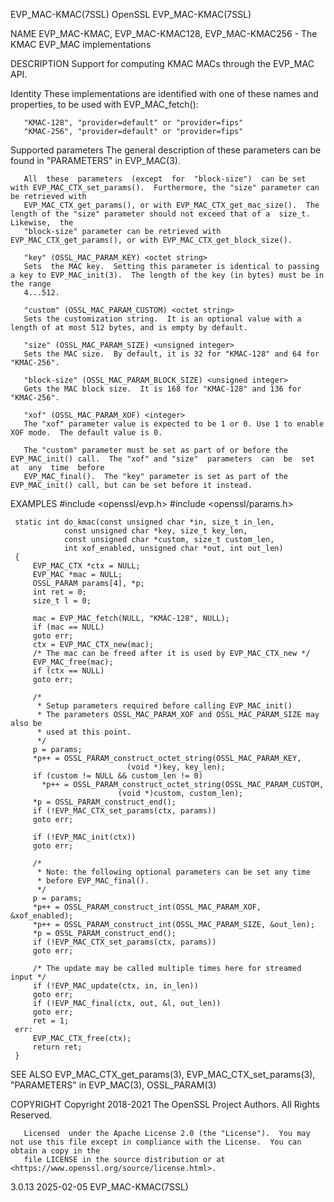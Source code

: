 EVP_MAC-KMAC(7SSL)							    OpenSSL							    EVP_MAC-KMAC(7SSL)

NAME
       EVP_MAC-KMAC, EVP_MAC-KMAC128, EVP_MAC-KMAC256 - The KMAC EVP_MAC implementations

DESCRIPTION
       Support for computing KMAC MACs through the EVP_MAC API.

   Identity
       These implementations are identified with one of these names and properties, to be used with EVP_MAC_fetch():

       "KMAC-128", "provider=default" or "provider=fips"
       "KMAC-256", "provider=default" or "provider=fips"

   Supported parameters
       The general description of these parameters can be found in "PARAMETERS" in EVP_MAC(3).

       All  these  parameters  (except	for  "block-size")  can be set with EVP_MAC_CTX_set_params().  Furthermore, the "size" parameter can be retrieved with
       EVP_MAC_CTX_get_params(), or with EVP_MAC_CTX_get_mac_size().  The length of the "size" parameter should not exceed that of a  size_t.	Likewise,  the
       "block-size" parameter can be retrieved with EVP_MAC_CTX_get_params(), or with EVP_MAC_CTX_get_block_size().

       "key" (OSSL_MAC_PARAM_KEY) <octet string>
	   Sets	 the MAC key.  Setting this parameter is identical to passing a key to EVP_MAC_init(3).	 The length of the key (in bytes) must be in the range
	   4...512.

       "custom" (OSSL_MAC_PARAM_CUSTOM) <octet string>
	   Sets the customization string.  It is an optional value with a length of at most 512 bytes, and is empty by default.

       "size" (OSSL_MAC_PARAM_SIZE) <unsigned integer>
	   Sets the MAC size.  By default, it is 32 for "KMAC-128" and 64 for "KMAC-256".

       "block-size" (OSSL_MAC_PARAM_BLOCK_SIZE) <unsigned integer>
	   Gets the MAC block size.  It is 168 for "KMAC-128" and 136 for "KMAC-256".

       "xof" (OSSL_MAC_PARAM_XOF) <integer>
	   The "xof" parameter value is expected to be 1 or 0. Use 1 to enable XOF mode.  The default value is 0.

       The "custom" parameter must be set as part of or before the EVP_MAC_init() call.	 The "xof" and "size"  parameters  can	be  set	 at  any  time	before
       EVP_MAC_final().	 The "key" parameter is set as part of the EVP_MAC_init() call, but can be set before it instead.

EXAMPLES
	 #include <openssl/evp.h>
	 #include <openssl/params.h>

	 static int do_kmac(const unsigned char *in, size_t in_len,
			    const unsigned char *key, size_t key_len,
			    const unsigned char *custom, size_t custom_len,
			    int xof_enabled, unsigned char *out, int out_len)
	 {
	     EVP_MAC_CTX *ctx = NULL;
	     EVP_MAC *mac = NULL;
	     OSSL_PARAM params[4], *p;
	     int ret = 0;
	     size_t l = 0;

	     mac = EVP_MAC_fetch(NULL, "KMAC-128", NULL);
	     if (mac == NULL)
		 goto err;
	     ctx = EVP_MAC_CTX_new(mac);
	     /* The mac can be freed after it is used by EVP_MAC_CTX_new */
	     EVP_MAC_free(mac);
	     if (ctx == NULL)
		 goto err;

	     /*
	      * Setup parameters required before calling EVP_MAC_init()
	      * The parameters OSSL_MAC_PARAM_XOF and OSSL_MAC_PARAM_SIZE may also be
	      * used at this point.
	      */
	     p = params;
	     *p++ = OSSL_PARAM_construct_octet_string(OSSL_MAC_PARAM_KEY,
						      (void *)key, key_len);
	     if (custom != NULL && custom_len != 0)
	       *p++ = OSSL_PARAM_construct_octet_string(OSSL_MAC_PARAM_CUSTOM,
							(void *)custom, custom_len);
	     *p = OSSL_PARAM_construct_end();
	     if (!EVP_MAC_CTX_set_params(ctx, params))
		 goto err;

	     if (!EVP_MAC_init(ctx))
		 goto err;

	     /*
	      * Note: the following optional parameters can be set any time
	      * before EVP_MAC_final().
	      */
	     p = params;
	     *p++ = OSSL_PARAM_construct_int(OSSL_MAC_PARAM_XOF, &xof_enabled);
	     *p++ = OSSL_PARAM_construct_int(OSSL_MAC_PARAM_SIZE, &out_len);
	     *p = OSSL_PARAM_construct_end();
	     if (!EVP_MAC_CTX_set_params(ctx, params))
		 goto err;

	     /* The update may be called multiple times here for streamed input */
	     if (!EVP_MAC_update(ctx, in, in_len))
		 goto err;
	     if (!EVP_MAC_final(ctx, out, &l, out_len))
		 goto err;
	     ret = 1;
	 err:
	     EVP_MAC_CTX_free(ctx);
	     return ret;
	 }

SEE ALSO
       EVP_MAC_CTX_get_params(3), EVP_MAC_CTX_set_params(3), "PARAMETERS" in EVP_MAC(3), OSSL_PARAM(3)

COPYRIGHT
       Copyright 2018-2021 The OpenSSL Project Authors. All Rights Reserved.

       Licensed	 under the Apache License 2.0 (the "License").	You may not use this file except in compliance with the License.  You can obtain a copy in the
       file LICENSE in the source distribution or at <https://www.openssl.org/source/license.html>.

3.0.13									  2025-02-05							    EVP_MAC-KMAC(7SSL)
